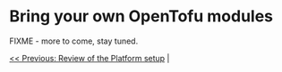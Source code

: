# Bring your own OpenTofu modules

FIXME - more to come, stay tuned.

[<< Previous: Review of the Platform setup](platform.md) |